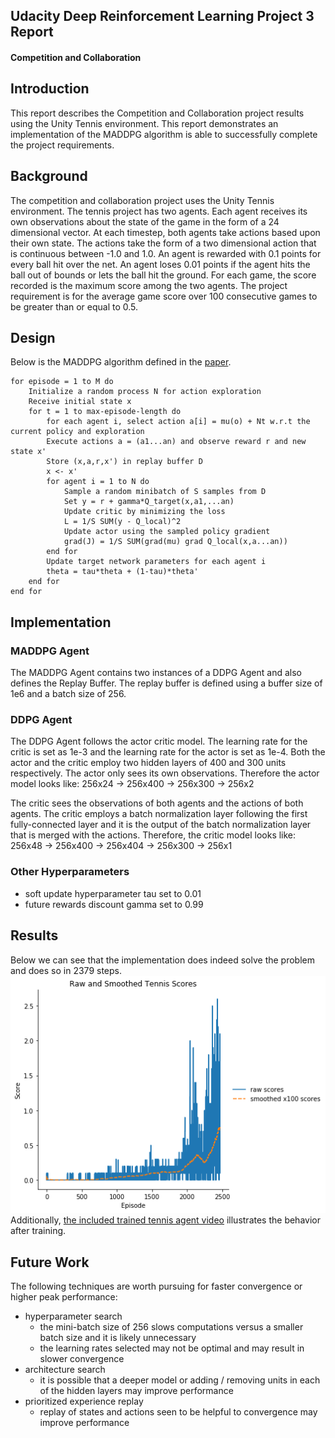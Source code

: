 ## Udacity Deep Reinforcement Learning Project 3 Report
#### Competition and Collaboration
## Introduction
This report describes the Competition and Collaboration project results using the Unity Tennis environment. This report demonstrates an implementation of the MADDPG algorithm is able to successfully complete the project requirements.

## Background
 The competition and collaboration project uses the Unity Tennis environment. The tennis project has two agents. Each agent receives its own observations about the state of the game in the form of a 24 dimensional vector. At each timestep, both agents take actions based upon their own state. The actions take the form of a two dimensional action that is continuous between -1.0 and 1.0. An agent is rewarded with 0.1 points for every ball hit over the net. An agent loses 0.01 points if the agent hits the ball out of bounds or lets the ball hit the ground. For each game, the score recorded is the maximum score among the two agents. The project requirement is for the average game score over 100 consecutive games to be greater than or equal to 0.5.
 
## Design
Below is the MADDPG algorithm defined in the [paper](https://arxiv.org/pdf/1706.02275.pdf).


	for episode = 1 to M do
		Initialize a random process N for action exploration
		Receive initial state x
		for t = 1 to max-episode-length do
			for each agent i, select action a[i] = mu(o) + Nt w.r.t the current policy and exploration
			Execute actions a = (a1...an) and observe reward r and new state x'
			Store (x,a,r,x') in replay buffer D
			x <- x'
			for agent i = 1 to N do
				Sample a random minibatch of S samples from D
				Set y = r + gamma*Q_target(x,a1,...an)
				Update critic by minimizing the loss
				L = 1/S SUM(y - Q_local)^2
				Update actor using the sampled policy gradient
				grad(J) = 1/S SUM(grad(mu) grad Q_local(x,a...an))
			end for
			Update target network parameters for each agent i
			theta = tau*theta + (1-tau)*theta'
		end for
	end for
			
## Implementation
### MADDPG Agent
The MADDPG Agent contains two instances of a DDPG Agent and also defines the Replay Buffer. The replay buffer is defined using a buffer size of 1e6 and a batch size of 256. 
### DDPG Agent
The DDPG Agent follows the actor critic model. The learning rate for the critic is set as 1e-3 and the learning rate for the actor is set as 1e-4. Both the actor and the critic employ two hidden layers of 400 and 300 units respectively. The actor only sees its own observations. Therefore the actor model looks like:
256x24 -> 256x400 -> 256x300 -> 256x2 

The critic sees the observations of both agents and the actions of both agents. The critic employs a batch normalization layer following the first fully-connected layer and it is the output of the batch normalization layer that is merged with the actions. Therefore, the critic model looks like:
256x48 -> 256x400 ->  256x404 -> 256x300 -> 256x1

### Other Hyperparameters
 * soft update hyperparameter tau set to 0.01
 * future rewards discount gamma set to 0.99

## Results
Below we can see that the implementation does indeed solve the problem and does so in 2379 steps.
![Episode Scores Plot](output/scores.png  "Episode Scores")
Additionally, [the included trained tennis agent video](output/tennis_training.mp4) illustrates the behavior after training.

## Future Work
The following techniques are worth pursuing for faster convergence or higher peak performance:

 * hyperparameter search 
 	* the mini-batch size of 256 slows computations versus a smaller batch size and it is likely unnecessary
 	* the learning rates selected may not be optimal and may result in slower convergence
 * architecture search
 	* it is possible that a deeper model or adding / removing units in each of the hidden layers may improve performance
 * prioritized experience replay
 	* replay of states and actions seen to be helpful to convergence may improve performance 
 

		